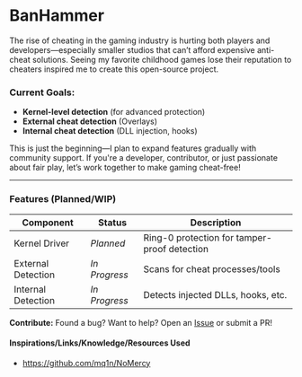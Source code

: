 # BanHammer

The rise of cheating in the gaming industry is hurting both players and developers—especially smaller studios that can’t afford expensive anti-cheat solutions. Seeing my favorite childhood games lose their reputation to cheaters inspired me to create this open-source project.  

### **Current Goals:**  
- **Kernel-level detection** (for advanced protection)  
- **External cheat detection** (Overlays)  
- **Internal cheat detection** (DLL injection, hooks)  

This is just the beginning—I plan to expand features gradually with community support. If you're a developer, contributor, or just passionate about fair play, let’s work together to make gaming cheat-free!  

---

### **Features (Planned/WIP)**  
| Component          | Status       | Description                          |  
|--------------------|-------------|--------------------------------------|  
| Kernel Driver      | *Planned*   | Ring-0 protection for tamper-proof detection |  
| External Detection | *In Progress* | Scans for cheat processes/tools      |  
| Internal Detection | *In Progress*   | Detects injected DLLs, hooks, etc.   |  

**Contribute:** Found a bug? Want to help? Open an [Issue](https://github.com/bbugdigger/BanHammer/issues) or submit a PR!  

#### Inspirations/Links/Knowledge/Resources Used

- https://github.com/mq1n/NoMercy
